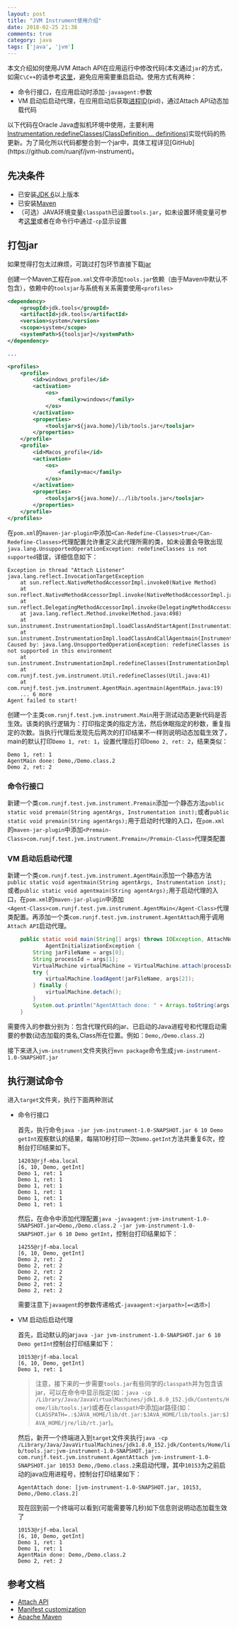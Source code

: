 ```yaml
---
layout: post
title: "JVM Instrument使用介绍"
date: 2018-02-25 21:38
comments: true
category: java
tags: ['java', 'jvm']
---
```



本文介绍如何使用JVM Attach API在应用运行中修改代码(本文通过`jar`的方式，如需`C\C++`的请参考[这里](https://yq.aliyun.com/articles/56)，避免应用需要重启启动。使用方式有两种：

- 命令行接口，在应用启动时添加`-javaagent:`参数
- VM 启动后启动代理，在应用启动后获取[进程ID](https://zh.wikipedia.org/wiki/%E8%BF%9B%E7%A8%8BID)(pid)，通过Attach API动态加载代码

以下代码在Oracle Java虚拟机环境中使用，主要利用[Instrumentation.redefineClasses(ClassDefinition... definitions)](https://docs.oracle.com/javase/6/docs/api/java/lang/instrument/Instrumentation.html#redefineClasses(java.lang.instrument.ClassDefinition...))实现代码的热更新。为了简化所以代码都整合到一个jar中，具体工程详见[GitHub](https://github.com/ruanjf/jvm-instrument)。

## 先决条件
- 已安装[JDK 6](http://www.oracle.com/technetwork/java/javase/downloads/index.html)以上版本
- 已安装[Maven](http://maven.apache.org/)
- （可选）JAVA环境变量`classpath`已设置`tools.jar`，如未设置环境变量可参考[这里](http://www.runjf.com/java/java-environment-variable)或者在命令行中通过`-cp`显示设置

## 打包jar
如果觉得打包太过麻烦，可跳过打包环节直接下载[jar](https://github.com/ruanjf/jvm-instrument/releases/download/1.0-beta.1/jvm-instrument-1.0-SNAPSHOT.jar)

创建一个Maven工程在`pom.xml`文件中添加`tools.jar`依赖（由于Maven中默认不包含），依赖中的`toolsjar`与系统有关系需要使用`<profiles>`

```xml
<dependency>
    <groupId>jdk.tools</groupId>
    <artifactId>jdk.tools</artifactId>
    <version>system</version>
    <scope>system</scope>
    <systemPath>${toolsjar}</systemPath>
</dependency>

...

<profiles>
    <profile>
        <id>windows_profile</id>
        <activation>
            <os>
                <family>windows</family>
            </os>
        </activation>
        <properties>
            <toolsjar>${java.home}/lib/tools.jar</toolsjar>
        </properties>
    </profile>
    <profile>
        <id>Macos_profile</id>
        <activation>
            <os>
                <family>mac</family>
            </os>
        </activation>
        <properties>
            <toolsjar>${java.home}/../lib/tools.jar</toolsjar>
        </properties>
    </profile>
</profiles>
```

在`pom.xml`的`maven-jar-plugin`中添加`<Can-Redefine-Classes>true</Can-Redefine-Classes>`代理配置允许重定义此代理所需的类，如未设置会导致出现`java.lang.UnsupportedOperationException: redefineClasses is not supported`错误，详细信息如下：

```
Exception in thread "Attach Listener" java.lang.reflect.InvocationTargetException
	at sun.reflect.NativeMethodAccessorImpl.invoke0(Native Method)
	at sun.reflect.NativeMethodAccessorImpl.invoke(NativeMethodAccessorImpl.java:62)
	at sun.reflect.DelegatingMethodAccessorImpl.invoke(DelegatingMethodAccessorImpl.java:43)
	at java.lang.reflect.Method.invoke(Method.java:498)
	at sun.instrument.InstrumentationImpl.loadClassAndStartAgent(InstrumentationImpl.java:386)
	at sun.instrument.InstrumentationImpl.loadClassAndCallAgentmain(InstrumentationImpl.java:411)
Caused by: java.lang.UnsupportedOperationException: redefineClasses is not supported in this environment
	at sun.instrument.InstrumentationImpl.redefineClasses(InstrumentationImpl.java:156)
	at com.runjf.test.jvm.instrument.Util.redefineClasses(Util.java:41)
	at com.runjf.test.jvm.instrument.AgentMain.agentmain(AgentMain.java:19)
	... 6 more
Agent failed to start!
```

创建一个主类`com.runjf.test.jvm.instrument.Main`用于测试动态更新代码是否生效。该类的执行逻辑为：打印指定类的指定方法，然后休眠指定的秒数，重复指定的次数。当执行代理后发现先后两次的打印结果不一样则说明动态加载生效了，main的默认打印`Demo 1, ret: 1`，设置代理后打印`Demo 2, ret: 2`，结果类似：

```
Demo 1, ret: 1
AgentMain done: Demo,/Demo.class.2
Demo 2, ret: 2
```

### 命令行接口
新建一个类`com.runjf.test.jvm.instrument.Premain`添加一个静态方法`public static void premain(String agentArgs, Instrumentation inst);`或者`public static void premain(String agentArgs);`用于启动时代理的入口，在`pom.xml`的`maven-jar-plugin`中添加`<Premain-Class>com.runjf.test.jvm.instrument.Premain</Premain-Class>`代理类配置

### VM 启动后启动代理
新建一个类`com.runjf.test.jvm.instrument.AgentMain`添加一个静态方法`public static void agentmain(String agentArgs, Instrumentation inst);`或者`public static void agentmain(String agentArgs);`用于启动代理的入口，在`pom.xml`的`maven-jar-plugin`中添加`                            <Agent-Class>com.runjf.test.jvm.instrument.AgentMain</Agent-Class>
`代理类配置。再添加一个类`com.runjf.test.jvm.instrument.AgentAttach`用于调用`Attach API`启动代理。

```java
    public static void main(String[] args) throws IOException, AttachNotSupportedException, AgentLoadException,
            AgentInitializationException {
        String jarFileName = args[0];
        String processId = args[1];
        VirtualMachine virtualMachine = VirtualMachine.attach(processId);
        try {
            virtualMachine.loadAgent(jarFileName, args[2]);
        } finally {
            virtualMachine.detach();
        }
        System.out.println("AgentAttach done: " + Arrays.toString(args));
    }
```

需要传入的参数分别为：包含代理代码的jar、已启动的Java进程号和代理启动需要的参数(动态加载的类名,Class所在位置。例如：`Demo,/Demo.class.2`)


接下来进入`jvm-instrument`文件夹执行`mvn package`命令生成`jvm-instrument-1.0-SNAPSHOT.jar`


## 执行测试命令

进入`target`文件夹，执行下面两种测试

- 命令行接口

    首先，执行命令`java -jar jvm-instrument-1.0-SNAPSHOT.jar 6 10 Demo getInt`观察默认的结果，每隔10秒打印一次`Demo.getInt`方法共重复6次，控制台打印结果如下。
    
    ```
    14203@rjf-mba.local
    [6, 10, Demo, getInt]
    Demo 1, ret: 1
    Demo 1, ret: 1
    Demo 1, ret: 1
    Demo 1, ret: 1
    Demo 1, ret: 1
    Demo 1, ret: 1
    ```
    然后，在命令中添加代理配置`java -javaagent:jvm-instrument-1.0-SNAPSHOT.jar=Demo,/Demo.class.2 -jar jvm-instrument-1.0-SNAPSHOT.jar 6 10 Demo getInt`，控制台打印结果如下：
    
    ```
    14255@rjf-mba.local
    [6, 10, Demo, getInt]
    Demo 2, ret: 2
    Demo 2, ret: 2
    Demo 2, ret: 2
    Demo 2, ret: 2
    Demo 2, ret: 2
    Demo 2, ret: 2
    ```
    需要注意下`javaagent`的参数传递格式`-javaagent:<jarpath>[=<选项>]`

- VM 启动后启动代理

    首先，启动默认的jar`java -jar jvm-instrument-1.0-SNAPSHOT.jar 6 10 Demo getInt`控制台打印结果如下：

    ```
    10153@rjf-mba.local
    [6, 10, Demo, getInt]
    Demo 1, ret: 1
    ```
    > 注意，接下来的一步需要`tools.jar`有些同学的`classpath`并为包含该jar，可以在命令中显示指定(如：`java -cp /Library/Java/JavaVirtualMachines/jdk1.8.0_152.jdk/Contents/Home/lib/tools.jar`)或者在`classpath`中添加jar路径(如：`CLASSPATH=.:$JAVA_HOME/lib/dt.jar:$JAVA_HOME/lib/tools.jar:$JAVA_HOME/jre/lib/rt.jar`)。
    
    然后，新开一个终端进入到`target`文件夹执行`java -cp /Library/Java/JavaVirtualMachines/jdk1.8.0_152.jdk/Contents/Home/lib/tools.jar:jvm-instrument-1.0-SNAPSHOT.jar:. com.runjf.test.jvm.instrument.AgentAttach jvm-instrument-1.0-SNAPSHOT.jar 10153 Demo,/Demo.class.2`来启动代理，其中`10153`为之前启动的java应用进程号，控制台打印结果如下：

    ```
    AgentAttach done: [jvm-instrument-1.0-SNAPSHOT.jar, 10153, Demo,/Demo.class.2]
    ```
    现在回到前一个终端可以看到(可能需要等几秒)如下信息则说明动态加载生效了

    ```
    10153@rjf-mba.local
    [6, 10, Demo, getInt]
    Demo 1, ret: 1
    Demo 1, ret: 1
    AgentMain done: Demo,/Demo.class.2
    Demo 2, ret: 2
    ```

## 参考文档
- [Attach API](https://docs.oracle.com/javase/6/docs/jdk/api/attach/spec/com/sun/tools/attach/VirtualMachine.html)
- [Manifest customization](https://maven.apache.org/plugins/maven-jar-plugin/examples/manifest-customization.html)
- [Apache Maven](https://www.ibm.com/developerworks/cn/java/j-5things13/index.html)


